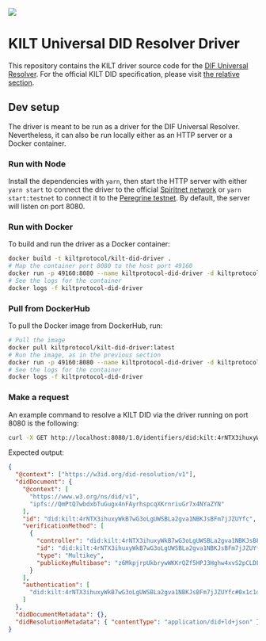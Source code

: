 [![](https://user-images.githubusercontent.com/39338561/122415864-8d6a7c00-cf88-11eb-846f-a98a936f88da.png)
](https://kilt.io)

# KILT Universal DID Resolver Driver

This repository contains the KILT driver source code for the [DIF Universal Resolver](https://github.com/decentralized-identity/universal-resolver).
For the official KILT DID specification, please visit [the relative section](./docs/did-spec/spec.md).

## Dev setup

The driver is meant to be run as a driver for the DIF Universal Resolver.
Nevertheless, it can also be run locally either as an HTTP server or a Docker container.

### Run with Node

Install the dependencies with `yarn`, then start the HTTP server with either `yarn start` to connect the driver to the official [Spiritnet network](https://polkadot.js.org/apps/?rpc=wss://spiritnet.kilt.io) or `yarn start:testnet` to connect it to the [Peregrine testnet](https://polkadot.js.org/apps/?rpc=wss://peregrine.kilt.io/parachain-public-ws).
By default, the server will listen on port 8080.

### Run with Docker

To build and run the driver as a Docker container:

```bash
docker build -t kiltprotocol/kilt-did-driver .
# Map the container port 8080 to the host port 49160
docker run -p 49160:8080 --name kiltprotocol-did-driver -d kiltprotocol/kilt-did-driver:latest
# See the logs for the container
docker logs -f kiltprotocol-did-driver
```

### Pull from DockerHub

To pull the Docker image from DockerHub, run:

```bash
# Pull the image
docker pull kiltprotocol/kilt-did-driver:latest
# Run the image, as in the previous section
docker run -p 49160:8080 --name kiltprotocol-did-driver -d kiltprotocol/kilt-did-driver:latest
# See the logs for the container
docker logs -f kiltprotocol-did-driver
```

### Make a request

An example command to resolve a KILT DID via the driver running on port 8080 is the following:

```bash
curl -X GET http://localhost:8080/1.0/identifiers/did:kilt:4rNTX3ihuxyWkB7wG3oLgUWSBLa2gva1NBKJsBFm7jJZUYfc
```

Expected output:

```json
{
  "@context": ["https://w3id.org/did-resolution/v1"],
  "didDocument": {
    "@context": [
      "https://www.w3.org/ns/did/v1",
      "ipfs://QmPtQ7wbdxbTuGugx4nFAyrhspcqXKrnriuGr7x4NYaZYN"
    ],
    "id": "did:kilt:4rNTX3ihuxyWkB7wG3oLgUWSBLa2gva1NBKJsBFm7jJZUYfc",
    "verificationMethod": [
      {
        "controller": "did:kilt:4rNTX3ihuxyWkB7wG3oLgUWSBLa2gva1NBKJsBFm7jJZUYfc",
        "id": "did:kilt:4rNTX3ihuxyWkB7wG3oLgUWSBLa2gva1NBKJsBFm7jJZUYfc#0x1c1dcca1a29abc3538294e2d746853349bc43d781de4fa013b6cef473e196dff",
        "type": "Multikey",
        "publicKeyMultibase": "z6MkpjrpUkbrywWKKrQZf5HPJ3Hghw4xvS2pCLDFTxLX8hKx"
      }
    ],
    "authentication": [
      "did:kilt:4rNTX3ihuxyWkB7wG3oLgUWSBLa2gva1NBKJsBFm7jJZUYfc#0x1c1dcca1a29abc3538294e2d746853349bc43d781de4fa013b6cef473e196dff"
    ]
  },
  "didDocumentMetadata": {},
  "didResolutionMetadata": { "contentType": "application/did+ld+json" }
}
```
